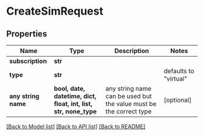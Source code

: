 # CreateSimRequest


## Properties
Name | Type | Description | Notes
------------ | ------------- | ------------- | -------------
**subscription** | **str** |  | 
**type** | **str** |  | defaults to "virtual"
**any string name** | **bool, date, datetime, dict, float, int, list, str, none_type** | any string name can be used but the value must be the correct type | [optional]

[[Back to Model list]](../README.md#documentation-for-models) [[Back to API list]](../README.md#documentation-for-api-endpoints) [[Back to README]](../README.md)


